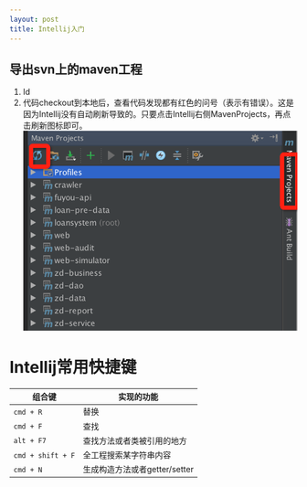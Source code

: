 ```yaml
---
layout: post
title: Intellij入门
---
```


## 导出svn上的maven工程
1. ld 
2. 代码checkout到本地后，查看代码发现都有红色的问号（表示有错误）。这是因为Intellij没有自动刷新导致的。只要点击Intellij右侧MavenProjects，再点击刷新图标即可。
![图片说明](../_images/QQ20150707-1@2x.png)


# Intellij常用快捷键

组合键  | 实现的功能
------------- | -------------
```cmd + R```  | 替换
```cmd + F```  | 查找
```alt + F7```  | 查找方法或者类被引用的地方
```cmd + shift + F```  | 全工程搜索某字符串内容
```cmd + N```  | 生成构造方法或者getter/setter

